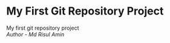 # My First Git Repository Project

My first git repository project<br>
<i>Author - Md Risul Amin</i>
